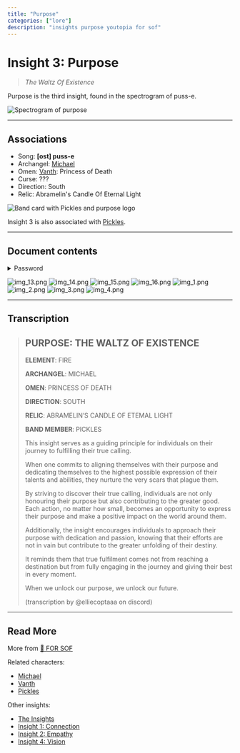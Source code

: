 ```yaml
---
title: "Purpose"
categories: ["lore"]
description: "insights purpose youtopia for sof"
---
```

# Insight 3: Purpose

>*The Waltz Of Existence*

Purpose is the third insight, found in the spectrogram of puss-e.

![Spectrogram of purpose](../../Resources/lore/insights/purpose/purpose_spectogram.png)

***

## Associations

- Song: **[ost] puss-e**
- Archangel: [Michael](../characters/michael)
- Omen: [Vanth](../characters/vanth): Princess of Death
- Curse: ???
- Direction: South
- Relic: Abramelin's Candle Of Eternal Light

![Band card with Pickles and purpose logo](../../Resources/characters/band-cards.png)

Insight 3 is also associated with [Pickles](../characters/pickles).

***

## Document contents

<details class="password">
  <summary>Password</summary>

`purpose`
</details>

![img_13.png](../../Resources/lore/insights/purpose/img_13.png)
![img_14.png](../../Resources/lore/insights/purpose/img_14.png)
![img_15.png](../../Resources/lore/insights/purpose/img_15.png)
![img_16.png](../../Resources/lore/insights/purpose/img_16.png)
![img_1.png](../../Resources/lore/insights/purpose/img_1.png)
![img_2.png](../../Resources/lore/insights/purpose/img_2.png)
![img_3.png](../../Resources/lore/insights/purpose/img_3.png)
![img_4.png](../../Resources/lore/insights/purpose/img_4.png)

***

## Transcription

>## PURPOSE: THE WALTZ OF EXISTENCE 
>
> **ELEMENT**: FIRE
>
> **ARCHANGEL**: MICHAEL
>
> **OMEN**: PRINCESS OF DEATH
>
> **DIRECTION**: SOUTH
>
> **RELIC**: ABRAMELIN’S CANDLE OF ETEMAL LIGHT
>
> **BAND MEMBER**: PICKLES
>
> This insight serves as a guiding principle for individuals on their journey to fulfilling their true calling. 
>
> When one commits to aligning themselves with their purpose and dedicating themselves to the highest possible expression of their talents and abilities, they nurture the very scars that plague them.
>
> By striving to discover their true calling, individuals are not only honouring their purpose but also contributing to the greater good. Each action, no matter how small, becomes an opportunity to express their purpose and make a positive impact on the world around them. 
>
> Additionally, the insight encourages individuals to approach their purpose with dedication and passion, knowing that their efforts are not in vain but contribute to the greater unfolding of their destiny.
>
> It reminds them that true fulfilment comes not from reaching a destination but from fully engaging in the journey and giving their best in every moment.
>
> When we unlock our purpose, we unlock our future.
>
> (transcription by @elliecoptaaa on discord)

***

## Read More

More from [📁 FOR SOF](../files/for-sof)

Related characters:

- [Michael](../characters/michael)
- [Vanth](../characters/vanth)
- [Pickles](../characters/pickles)

Other insights:

- [The Insights](insights)
- [Insight 1: Connection](insight1-connection)
- [Insight 2: Empathy](insight2-empathy)
- [Insight 4: Vision](insight4-vision)
